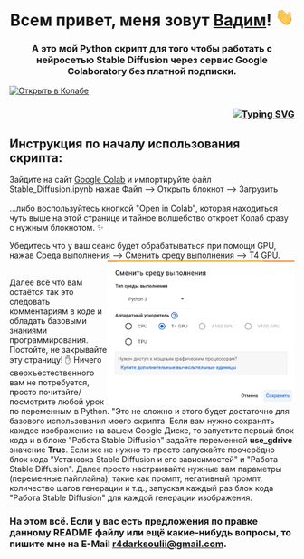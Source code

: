 <h1 align="center">Всем привет, меня зовут <a href="https://ran4erep.github.io" target="_blank">Вадим</a>!
<img src="https://github.com/ran4erep/ran4erep.github.io/blob/master/img/Hi.gif" height="32"/></h1>
<h3 align="center">А это мой Python скрипт для того чтобы работать с нейросетью Stable Diffusion через сервис Google Colaboratory без платной подписки.</h3>

<a href="https://colab.research.google.com/github/ran4erep/Stable-Colab/blob/main/Stable_Diffusion.ipynb" target="_parent"><img src="https://colab.research.google.com/assets/colab-badge.svg" alt="Открыть в Колабе"/></a>

<h3 align="right"><a href="https://git.io/typing-svg"><img src="https://readme-typing-svg.herokuapp.com?font=Fira+Code&pause=1000&color=247EA6&random=false&width=435&lines=Tensors+must+flow..." alt="Typing SVG" /></a></h3>

<h2>Инструкция по началу использования скрипта:</h2>

Зайдите на сайт <a href="https://colab.research.google.com">Google Colab</a>  и импортируйте файл Stable_Diffusion.ipynb нажав Файл --> Открыть блокнот --> Загрузить
<br><br>
...либо воспользуйтесь кнопкой "Open in Colab", которая находиться чуть выше на этой странице и тайное волшебство откроет Колаб сразу с нужным блокнотом. ✨

<p>Убедитесь что у ваш сеанс будет обрабатываться при помощи GPU, нажав Среда выполнения --> Сменить среду выполнения --> T4 GPU.
  <img src="https://github.com/ran4erep/ran4erep.github.io/blob/master/img/gpu.png" height="256" align="right" /></p>
<br>
Далее всё что вам остаётся так это следовать комментариям в коде и обладать базовыми знаниями программирования. Постойте, не закрывайте эту страницу! ✋ Ничего сверхъестественного вам не потребуется, просто почитайте/посмотрите любой урок по переменным в Python. "Это не сложно и этого будет достаточно для базового использования моего скрипта. Если вам нужно сохранять каждое изображение на вашем Google Диске, то запустите первый блок кода и в блоке "Работа Stable Diffusion" задайте переменной <b>use_gdrive</b> значение <b>True</b>. Если же не нужно то просто запускайте поочерёдно блок кода "Установка Stable Diffusion и его зависимостей" и "Работа Stable Diffusion". Далее просто настраивайте нужные вам параметры (переменные пайплайна), такие как промпт, негативный промпт, количество шагов генерации и т.д., запуская каждый раз блок кода "Работа Stable Diffusion" для каждой генерации изображения.
<br>
<h3>На этом всё. Если у вас есть предложения по правке данному README файлу или ещё какие-нибудь вопросы, то пишите мне на E-Mail <a href="mailto:r4darksoulii@gmail.com">r4darksoulii@gmail.com</a>.</h3>
